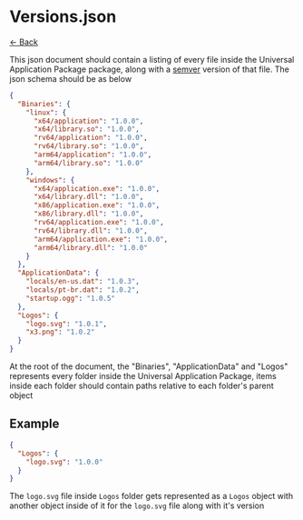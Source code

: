 # Versions.json

[<- Back](README.md)

This json document should contain a listing of every file inside the Universal Application Package package, along with a [semver](https://semver.org/) version of that file. The json schema should be as below

```json
{
  "Binaries": {
    "linux": {
      "x64/application": "1.0.0",
      "x64/library.so": "1.0.0",
      "rv64/application": "1.0.0",
      "rv64/library.so": "1.0.0",
      "arm64/application": "1.0.0",
      "arm64/library.so": "1.0.0"
    },
    "windows": {
      "x64/application.exe": "1.0.0",
      "x64/library.dll": "1.0.0",
      "x86/application.exe": "1.0.0",
      "x86/library.dll": "1.0.0",
      "rv64/application.exe": "1.0.0",
      "rv64/library.dll": "1.0.0",
      "arm64/application.exe": "1.0.0",
      "arm64/library.dll": "1.0.0"
    }
  },
  "ApplicationData": {
    "locals/en-us.dat": "1.0.3",
    "locals/pt-br.dat": "1.0.2",
    "startup.ogg": "1.0.5"
  },
  "Logos": {
    "logo.svg": "1.0.1",
    "x3.png": "1.0.2"
  }
}
```

At the root of the document, the "Binaries", "ApplicationData" and "Logos" represents every folder inside the Universal Application Package, items inside each folder should contain paths relative to each folder's parent object

## Example

```json
{
  "Logos": {
    "logo.svg": "1.0.0"
  }
}
```

The `logo.svg` file inside `Logos` folder gets represented as a `Logos` object with another object inside of it for the `logo.svg` file along with it's version
